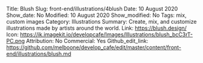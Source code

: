 Title: Blush
Slug: front-end/illustrations/4blush
Date: 10 August 2020
Show_date: No
Modified: 10 August 2020
Show_modified: No
Tags: mix, custom images
Category: Illustrations
Summary: Create, mix, and customize illustrations made by artists around the world.
Link: https://blush.design/
Icon: https://ik.imagekit.io/developcafe/Images/Illustrations/blush_bcC3rT-PC.png
Attribution: No
Commercial: Yes
Github_edit_link: https://github.com/melboone/develop_cafe/edit/master/content/front-end/illustrations/blush.md